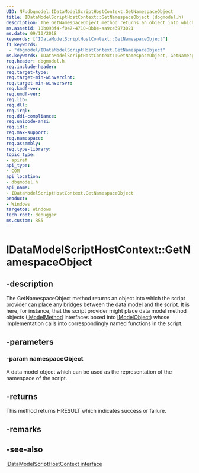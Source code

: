 ```yaml
---
UID: NF:dbgmodel.IDataModelScriptHostContext.GetNamespaceObject
title: IDataModelScriptHostContext::GetNamespaceObject (dbgmodel.h)
description: The GetNamespaceObject method returns an object into which the script provider can place any bridges between the data model and the script.
ms.assetid: 10b093f4-f047-4710-8bbe-aa9ce3973021
ms.date: 09/10/2018
keywords: ["IDataModelScriptHostContext::GetNamespaceObject"]
f1_keywords:
 - "dbgmodel/IDataModelScriptHostContext.GetNamespaceObject"
ms.keywords: IDataModelScriptHostContext::GetNamespaceObject, GetNamespaceObject, IDataModelScriptHostContext.GetNamespaceObject, IDataModelScriptHostContext::GetNamespaceObject, IDataModelScriptHostContext.GetNamespaceObject
req.header: dbgmodel.h
req.include-header:
req.target-type:
req.target-min-winverclnt:
req.target-min-winversvr:
req.kmdf-ver:
req.umdf-ver:
req.lib:
req.dll:
req.irql: 
req.ddi-compliance:
req.unicode-ansi:
req.idl:
req.max-support:
req.namespace:
req.assembly:
req.type-library: 
topic_type: 
- apiref
api_type: 
- COM
api_location: 
- dbgmodel.h
api_name: 
- IDataModelScriptHostContext.GetNamespaceObject
product:
- Windows
targetos: Windows
tech.root: debugger
ms.custom: RS5
---
```


# IDataModelScriptHostContext::GetNamespaceObject


## -description

The GetNamespaceObject method returns an object into which the script provider can place any bridges between the data model and the script. It is here, for instance, that the script provider might place data model method objects ([IModelMethod](nn-dbgmodel-imodelmethod.md) interfaces boxed into [IModelObject](nn-dbgmodel-imodelobject.md)) whose implementation calls into correspondingly named functions in the script. 

## -parameters

### -param namespaceObject
A data model object which can be used as the representation of the namespace of the script.

## -returns
This method returns HRESULT which indicates success or failure.
## -remarks

## -see-also
[IDataModelScriptHostContext interface](nn-dbgmodel-idatamodelscripthostcontext.md)
